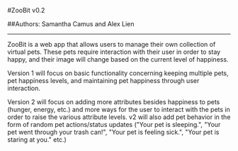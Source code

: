 #ZooBit v0.2

##Authors: Samantha Camus and Alex Lien
* * * * * * * *

ZooBit is a web app that allows users to manage
their own collection of virtual pets. These pets require
interaction with their user in order to stay happy, and
their image will change based on the current level of happiness.

Version 1 will focus on basic functionality concerning keeping multiple pets, pet happiness levels, and maintaining pet happiness through user interaction.

Version 2 will focus on adding more attributes besides happiness to pets (hunger, energy, etc.) and more ways for the user to interact with the pets in order to raise the various attribute levels. v2 will also add pet behavior in the form of random pet actions/status updates ("Your pet is sleeping.", "Your pet went through your trash can!", "Your pet is feeling sick.", "Your pet is staring at you." etc.)
